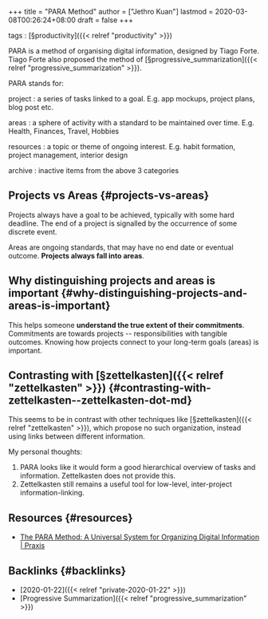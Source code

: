 +++
title = "PARA Method"
author = ["Jethro Kuan"]
lastmod = 2020-03-08T00:26:24+08:00
draft = false
+++

tags
: [§productivity]({{< relref "productivity" >}})

PARA is a method of organising digital information, designed by Tiago
Forte. Tiago Forte also proposed the method of [§progressive\_summarization]({{< relref "progressive_summarization" >}}).

PARA stands for:

project
: a series of tasks linked to a goal. E.g. app mockups,
    project plans, blog post etc.

areas
: a sphere of activity with a standard to be maintained over
    time. E.g. Health, Finances, Travel, Hobbies

resources
: a topic or theme of ongoing interest. E.g. habit
    formation, project management, interior design

archive
: inactive items from the above 3 categories


## Projects vs Areas {#projects-vs-areas}

Projects always have a goal to be achieved, typically with some hard
deadline. The end of a project is signalled by the occurrence of some
discrete event.

Areas are ongoing standards, that may have no end date or eventual
outcome. **Projects always fall into areas**.


## Why distinguishing projects and areas is important {#why-distinguishing-projects-and-areas-is-important}

This helps someone **understand the true extent of their commitments**.
Commitments are towards projects -- responsibilities with tangible
outcomes. Knowing how projects connect to your long-term goals (areas)
is important.


## Contrasting with [§zettelkasten]({{< relref "zettelkasten" >}}) {#contrasting-with-zettelkasten--zettelkasten-dot-md}

This seems to be in contrast with other techniques like [§zettelkasten]({{< relref "zettelkasten" >}}),
which propose no such organization, instead using links between
different information.

My personal thoughts:

1.  PARA looks like it would form a good hierarchical overview of tasks
    and information. Zettelkasten does not provide this.
2.  Zettelkasten still remains a useful tool for low-level,
    inter-project information-linking.


## Resources {#resources}

-   [The PARA Method: A Universal System for Organizing Digital Information | Praxis](https://praxis.fortelabs.co/the-p-a-r-a-method-a-universal-system-for-organizing-digital-information-75a9da8bfb37/)


## Backlinks {#backlinks}

-   [2020-01-22]({{< relref "private-2020-01-22" >}})
-   [Progressive Summarization]({{< relref "progressive_summarization" >}})
